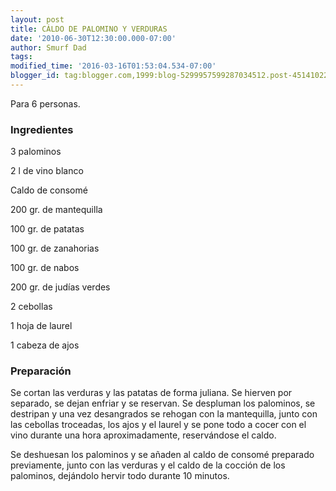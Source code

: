 ```yaml
---
layout: post
title: CÁLDO DE PALOMINO Y VERDURAS
date: '2010-06-30T12:30:00.000-07:00'
author: Smurf Dad
tags: 
modified_time: '2016-03-16T01:53:04.534-07:00'
blogger_id: tag:blogger.com,1999:blog-5299957599287034512.post-4514102261455636115
---
```


Para 6 personas.

<h3>Ingredientes</h3>

3 palominos

2 l de vino blanco

Caldo de consomé

200 gr. de mantequilla

100 gr. de patatas

100 gr. de zanahorias

100 gr. de nabos

200 gr. de judías verdes

2 cebollas

1 hoja de laurel

1 cabeza de ajos

<h3>Preparación</h3>

Se cortan las verduras y las patatas de forma juliana. Se hierven por separado, se dejan enfriar y se reservan. Se despluman los palominos, se destripan y una vez desangrados se rehogan con la mantequilla, junto con las cebollas troceadas, los ajos y el laurel y se pone todo a cocer con el vino durante una hora aproximadamente, reservándose el caldo.

Se deshuesan los palominos y se añaden al caldo de consomé preparado previamente, junto con las verduras y el caldo de la cocción de los palominos, dejándolo hervir todo durante 10 minutos.

